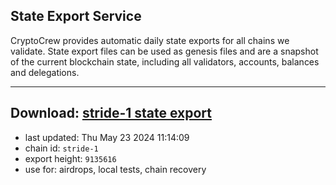 ## State Export Service
CryptoCrew provides automatic daily state exports for all chains we validate. State export files can be used as genesis files and are a snapshot of the current blockchain state, including all validators, accounts, balances and delegations.

---
**Download: [stride-1 state export](https://dl-eu2.ccvalidators.com/SERVICE/stride/stride-1_export_9135616.json)**
---

- last updated: Thu May 23 2024 11:14:09
- chain id: `stride-1`
- export height: `9135616`
- use for: airdrops, local tests, chain recovery
